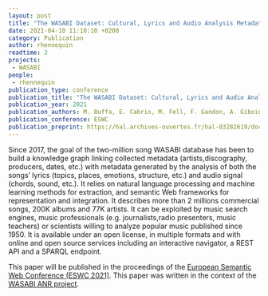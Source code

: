```yaml
---
layout: post
title: "The WASABI Dataset: Cultural, Lyrics and Audio Analysis Metadata about 2 Million Popular Commercially Released Songs"
date: 2021-04-10 11:10:10 +0200
category: Publication
author: rhennequin
readtime: 2
projects:
 - WASABI
people:
 - rhennequin
publication_type: conference
publication_title: "The WASABI Dataset: Cultural, Lyrics and Audio Analysis Metadata about 2 Million Popular Commercially Released Songs"
publication_year: 2021
publication_authors: M. Buffa, E. Cabrio, M. Fell, F. Gandon, A. Giboin, R. Hennequin, F. Michel, J. Pauwels, G. Pellerin, M. Tikat, M. Winckler
publication_conference: ESWC
publication_preprint: https://hal.archives-ouvertes.fr/hal-03282619/document
---
```


Since 2017, the goal of the two-million song WASABI database has been to build a knowledge graph linking collected metadata (artists,discography, producers, dates, etc.) with metadata generated by the analysis of both the songs’ lyrics (topics, places, emotions, structure, etc.) and audio signal (chords, sound, etc.). It relies on natural language processing and machine learning methods for extraction, and semantic Web frameworks  for  representation  and  integration.  It  describes  more  than 2  millions  commercial  songs,  200K  albums  and  77K  artists.  It  can  be exploited by music search engines, music professionals (e.g. journalists,radio presenters, music teachers) or scientists willing to analyze popular music published since 1950. It is available under an open license, in multiple formats and with online and open source services including an interactive navigator, a REST API and a SPARQL endpoint.


This paper will be published in the proceedings of the [European Semantic Web Conference (ESWC 2021)](https://2021.eswc-conferences.org/). 
This paper was written in the context of the [WASABI ANR project](https://research.deezer.com/projects/wasabi.html).
